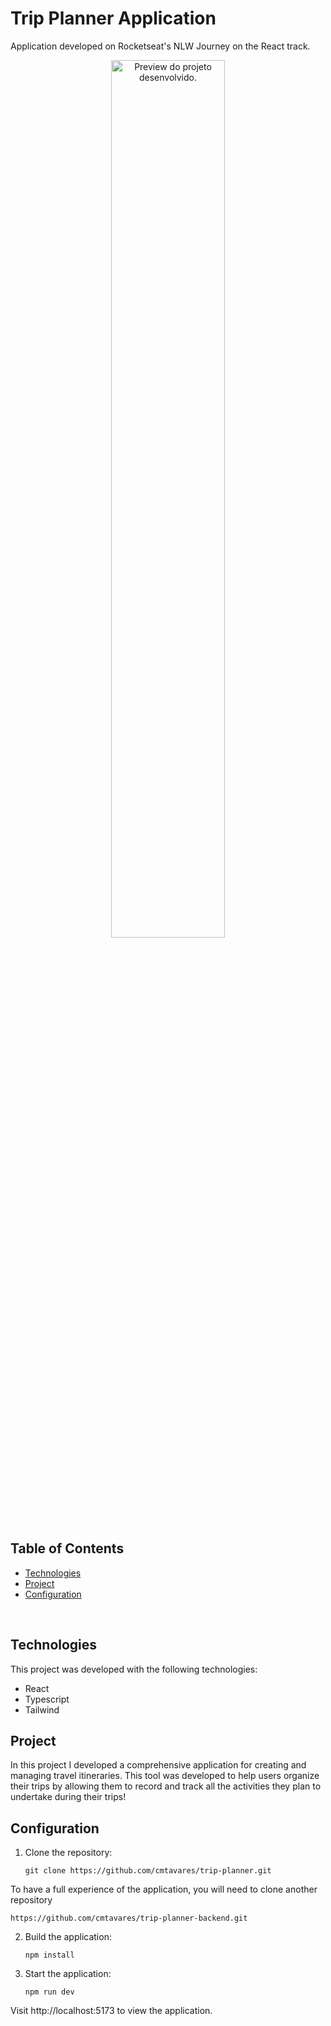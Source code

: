 # Trip Planner Application

<p>
  Application developed on Rocketseat's NLW Journey on the React track.
</p>

<p align="center">
  <img alt="Preview do projeto desenvolvido." src="https://github.com/user-attachments/assets/3f859e4d-7758-46db-8929-9549114b6fb7" width="60%">
</p>

## Table of Contents

- [Technologies](#technologies)
- [Project](#project)
- [Configuration](#configuration)

<br>


## Technologies

This project was developed with the following technologies:

- React
- Typescript
- Tailwind

## Project

In this project I developed a comprehensive application for creating and managing travel itineraries. This tool was developed to help users organize their trips by allowing them to record and track all the activities they plan to undertake during their trips!

## Configuration

1. Clone the repository:

   ```shell
   git clone https://github.com/cmtavares/trip-planner.git
   ```

To have a full experience of the application, you will need to clone another repository

   ```shell
   https://github.com/cmtavares/trip-planner-backend.git
   ```

2. Build the application:

    ```shell
    npm install
    ```

3. Start the application:

    ```shell
    npm run dev
    ```

Visit http://localhost:5173 to view the application.
